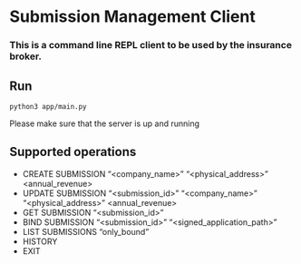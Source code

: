 # Submission Management Client

### This is a command line REPL client to be used by the insurance broker.

## Run 
```
python3 app/main.py
```
Please make sure that the server is up and running

## Supported operations
- CREATE SUBMISSION “<company_name>” “<physical_address>” <annual_revenue>
- UPDATE SUBMISSION “<submission_id>” “<company_name>” “<physical_address>”
<annual_revenue>
- GET SUBMISSION “<submission_id>”
- BIND SUBMISSION “<submission_id>” “<signed_application_path>”
- LIST SUBMISSIONS “only_bound”
- HISTORY
- EXIT
 